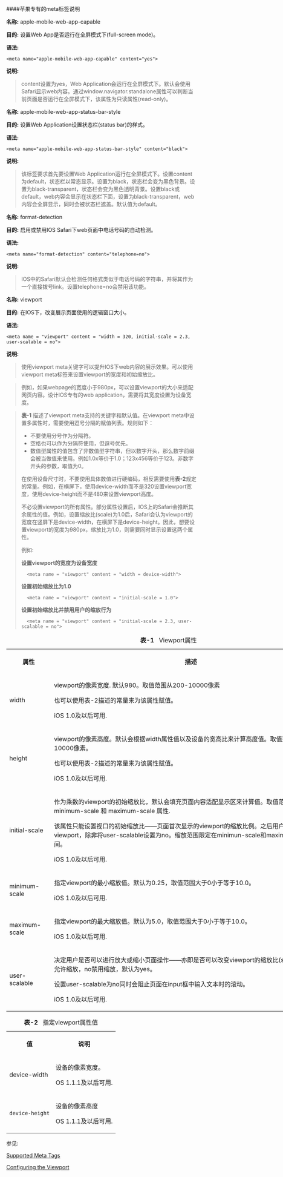 
####苹果专有的meta标签说明


**名称:** apple-mobile-web-app-capable

**目的:** 设置Web App是否运行在全屏模式下(full-screen mode)。

**语法:**

    <meta name="apple-mobile-web-app-capable" content="yes">
    	
**说明:**
    
>content设置为yes，Web Application会运行在全屏模式下。默认会使用Safari显示web内容。通过window.navigator.standalone属性可以判断当前页面是否运行在全屏模式下，该属性为只读属性(read-only)。

  
    
  
    

**名称:** apple-mobile-web-app-status-bar-style

**目的:** 设置Web Application设置状态栏(status bar)的样式。

**语法:**

    <meta name="apple-mobile-web-app-status-bar-style" content="black">
    	
**说明:**
    
>该标签要求首先要设置Web Application运行在全屏模式下。设置content为default，状态栏以常态显示。设置为black，状态栏会变为黑色背景。设置为black-transparent，状态栏会变为黑色透明背景。设置black或default，web内容会显示在状态栏下面，设置为black-transparent，web内容会全屏显示，同时会被状态栏遮盖。默认值为default。
  


**名称:** format-detection

**目的:** 启用或禁用IOS Safari下web页面中电话号码的自动检测。

**语法:**

    <meta name="format-detection" content="telephone=no">
    	
**说明:**
    
>IOS中的Safari默认会检测任何格式类似于电话号码的字符串，并将其作为一个直接拨号link。设置telephone=no会禁用该功能。


**名称:** viewport

**目的:** 在IOS下，改变展示页面使用的逻辑窗口大小。

**语法:**

    <meta name = "viewport" content = "width = 320, initial-scale = 2.3, user-scalable = no">
    	
**说明:**
    
>使用viewport meta关键字可以提升IOS下web内容的展示效果。可以使用viewport meta标签来设置viewport的宽度和初始缩放比。

>例如，如果webpage的宽度小于980px，可以设置viewport的大小来适配网页内容。设计IOS专有的web application，需要将其宽度设置为设备宽度。

>**表-1** 描述了viewport meta支持的关键字和默认值。在viewport meta中设置多属性时，需要使用逗号分隔的赋值列表。规则如下：
>
>* 不要使用分号作为分隔符。
>* 空格也可以作为分隔符使用，但逗号优先。
>* 数值型属性的值包含了非数值型字符串，但以数字开头，那么数字前缀会被当做值来使用。例如1.0x等价于1.0；123x456等价于123。非数字开头的参数，取值为0。
>
>在使用设备尺寸时，不要使用具体数值进行硬编码，相反需要使用**表-2**规定的常量。例如，在横屏下，使用device-width而不是320设置viewport宽度，使用device-height而不是480来设置viewport高度。
>
>不必设置viewport的所有属性。部分属性设置后，IOS上的Safari会推断其余属性的值。例如，设置缩放比(scale)为1.0后，Safari会认为viewport的宽度在竖屏下是device-width，在横屏下是device-height。因此，想要设置viewport的宽度为980px，缩放比为1.0，则需要同时显示设置这两个属性。
>
>例如:
>
>**设置viewport的宽度为设备宽度**
>
>		<meta name = "viewport" content = "width = device-width">
>
>**设置初始缩放比为1.0**
>
>		<meta name = "viewport" content = "initial-scale = 1.0">
>
>**设置初始缩放比并禁用用户的缩放行为**
>
>		<meta name = "viewport" content = "initial-scale = 2.3, user-scalable = no">
>

<table  border="0" cellspacing="0" cellpadding="5" style="width:858px;" width="858">
	<caption > <strong class="caption_number">表-1</strong>
		&nbsp;&nbsp;Viewport属性
	</caption>
	<tbody>
		<tr>
			<th>
				<p>属性</p>
			</th>
			<th>
				<p>描述</p>
			</th>
		</tr>
		<tr>
			<td >
				<p>
					width
				</p>
			</td>
			<td>
				<p>
					viewport的像素宽度. 默认980。取值范围从200-10000像素
				</p>
				<p>
					也可以使用表-2描述的常量来为该属性赋值。
				</p>
				<p>iOS 1.0及以后可用.</p>
			</td>
		</tr>
		<tr>
			<td >
				<p>
					height
				</p>
			</td>
			<td>
				<p>
					viewport的像素高度。默认会根据width属性值以及设备的宽高比来计算高度值。取值范围223到10000像素。
				</p>
				<p>
					也可以使用表-2描述的常量来为该属性赋值。
				</p>
				<p>iOS 1.0及以后可用.</p>
			</td>
		</tr>
		<tr>
			<td >
				<p>
					initial-scale
				</p>
			</td>
			<td>
				<p>
					作为乘数的viewport的初始缩放比，默认会填充页面内容适配显示区来计算值。取值范围取决于
					minimum-scale
					和
					maximum-scale
					属性.
				</p>
				<p>
					该属性只能设置视口的初始缩放比——页面首次显示的viewport的缩放比例。之后用户可以放大或缩小viewport，除非将user-scalable设置为no。缩放范围限定在minimun-scale和maximum-scale之间。
				</p>
				<p>iOS 1.0及以后可用.</p>
			</td>
		</tr>
		<tr>
			<td >
				<p>
					minimum-scale
				</p>
			</td>
			<td>
				<p>
					指定viewport的最小缩放值。默认为0.25，取值范围大于0小于等于10.0。
				</p>
				<p>iOS 1.0及以后可用.</p>
			</td>
		</tr>
		<tr>
			<td >
				<p>
					maximum-scale
				</p>
			</td>
			<td>
				<p>
					指定viewport的最大缩放值。默认为5.0，取值范围大于0小于等于10.0。
				</p>
				<p>iOS 1.0及以后可用.</p>
			</td>
		</tr>
		<tr>
			<td >
				<p>
					user-scalable
				</p>
			</td>
			<td>
				<p>
					决定用户是否可以进行放大或缩小页面操作——亦即是否可以改变viewport的缩放比(scale)。设置yes允许缩放，no禁用缩放，默认为yes。
				</p>
				<p>
					设置user-scalable为no同时会阻止页面在input框中输入文本时的滚动。
				</p>
				<p>iOS 1.0及以后可用.</p>
			</td>
		</tr>
	</tbody>
</table>

<table  border="0" cellspacing="0" cellpadding="5">
	<caption > <strong class="caption_number">表-2</strong>
		&nbsp;&nbsp;指定viewport属性值
	</caption>
	<tbody>
		<tr>
			<th scope="col">
				<p>值</p>
			</th>
			<th scope="col">
				<p>说明</p>
			</th>
		</tr>
		<tr>
			<td >
				<p>
					device-width
				</p>
			</td>
			<td>
				<p>设备的像素宽度。</p>
				<p>OS 1.1.1及以后可用.</p>
			</td>
		</tr>
		<tr>
			<td >
				<p>
					<code>device-height</code>
				</p>
			</td>
			<td>
				<p>设备的像素高度</p>
				<p>OS 1.1.1及以后可用.</p>
			</td>
		</tr>
	</tbody>
</table>



参见:

[Supported Meta Tags](https://developer.apple.com/library/safari/documentation/AppleApplications/Reference/SafariHTMLRef/Articles/MetaTags.html#//apple_ref/doc/uid/TP40008193-SW3)

[Configuring the Viewport](https://developer.apple.com/library/safari/documentation/AppleApplications/Reference/SafariWebContent/UsingtheViewport/UsingtheViewport.html#//apple_ref/doc/uid/TP40006509-SW19)









		    	
